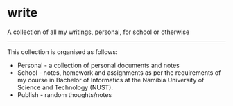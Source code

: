 # write
A collection of all my writings, personal, for school or otherwise

---

This collection is organised as follows:
  * Personal - a collection of personal documents and notes
  * School - notes, homework and assignments as per the requirements of my course in Bachelor of Informatics at the Namibia University of Science and Technology (NUST).
  * Publish - random thoughts/notes
